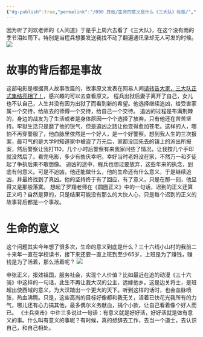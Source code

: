 ```yaml
---
{"dg-publish":true,"permalink":"/090 其他/生命的意义是什么《三大队》有感/","tags":["电影"]}
---
```


因为听了刘欢老师的《人间道》于是乎上周六去看了《三大队》，在这个没有雨的季节泪如雨下。特别是当程兵想要发送我找不动了翻遍通讯录却无人可发的时候。
![](https://s2.loli.net/2023/12/27/JuAgspIV4doyiWH.png)

# 故事的背后都是事故
这部电影是根据真人故事改篇的，故事原文发表在网易人间[请转告大家，三大队正式集结亮相了！](https://www.163.com/renjian/article/ILP0PHQI000181RV.html)，感兴趣的可以去查看原文。
程兵出狱后妻子离开了自己，女儿也不认自己，人生并没有因为出狱了而看到新的希望。他选择继续追凶，给受害家属一个交待，给故去的师傅一个交待，给自己一个交待。
追凶的过程是布满荆棘的，身边的战友为了生活或者是身体原因一个个选择了放弃，只有他还在苦苦坚持。牢狱生活只是磨了他的锐气，但是追凶之路让他变得愈加苍老。这样的人，哪怕不再穿警服了，他血脉里依然是一个好人，是一个好警察。想到我人生的三次报案，最可气的是大学时知道家中被盗了万元后，家都没回先去的镇上的派出所报案，然后警察让我打110，几个小时后警察有来我家问些了情况，让我按几个手印就没然后了。看完电影，多少有些庆幸吧，幸好当时老妈没在家，不然万一和歹徒起了争执后果不敢想像。
追凶的途中，程兵也想过要放弃，这些年来的执念，到底有何意义。可是不追凶，他还能做什么，他的生命还有什么意义，于是继续追凶，并最终找到了真凶。他的坚持终于有了回应，有了意义，只是在那一刻，他显得又是那般落寞。
想起了罗翔老师在《圆圈正义》中的一句话，迟到的正义还算正义吗？自然是算的，只是结果可能没有那么的大快人心，只是每个迟到的正义的故事背后都是一个事故。
# 生命的意义
这个问题其实今年想了很多次，生命的意义到底是什么？三十六线小山村的我前二十来年一直在学校读书，接下来还要一直上班到至少65岁，上班是为了赚钱，赚钱是为了活着，那么活着呢？
![](https://s2.loli.net/2023/12/27/XQHhFZJCK9MzjVo.png)

申张正义，报效祖国，服务社会，实现个人价值？比如最近在追的动漫《三十六骑》中这样的一句话，此生不再让我大汉的公主，远嫁他乡。这是边关将士，是班超出使西域的意义，为大汉踏出一个更大的天下。听到这样的话时，也会血脉喷张，热血沸腾。只是，这些高尚的目标好像都和我无关，活着已快花光我所有的力气，哪儿还有心力搞其他，最多偶尔义务献血，捐个小款，让自己看着像个好人而已。
《士兵突击》中许三多说过一句话：有意义就是好好活，好好活就是做有意义的事。什么叫有意义的事呢？有时候，真的想辞去工作，去当一个道士，去认识自己，和自己相处。




